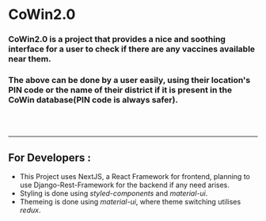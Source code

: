 # CoWin2.0

### CoWin2.0 is a project that provides a nice and soothing interface for a user to check if there are any vaccines available near them.

### The above can be done by a user easily, using their location's PIN code or the name of their district if it is present in the CoWin database(PIN code is always safer).

<br />
<br />

---

## For Developers :

- This Project uses NextJS, a React Framework for frontend, planning to use Django-Rest-Framework for the backend if any need arises.
- Styling is done using _styled-components_ and _material-ui_.
- Themeing is done using _material-ui_, where theme switching utilises _redux_.
